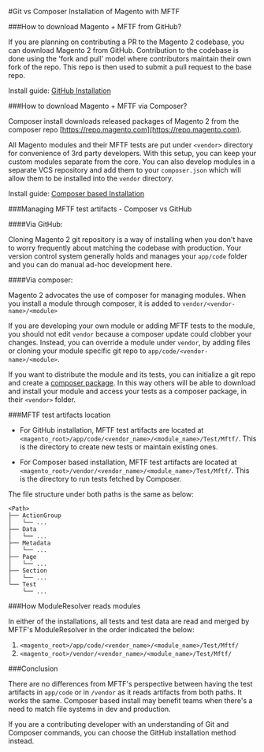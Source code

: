 #Git vs Composer Installation of Magento with MFTF


###How to download Magento + MFTF from GitHub?

If you are planning on contributing a PR to the Magento 2 codebase, you can download Magento 2 from GitHub. Contribution to the codebase is done using the 'fork and pull' model where contributors maintain their own fork of the repo. This repo is then used to submit a pull request to the base repo.

Install guide: [GitHub Installation](https://devdocs.magento.com/mftf/docs/getting-started.html)

###How to download Magento + MFTF via Composer?

Composer install downloads released packages of Magento 2 from the composer repo [https://repo.magento.com](https://repo.magento.com).

All Magento modules and their MFTF tests are put under `<vendor>` directory for convenience of 3rd party developers. With this setup, you can keep your custom modules separate from the core. You can also develop modules in a separate VCS repository and add them to your `composer.json` which will allow them to be installed into the `vendor` directory.

Install guide: [Composer based Installation](https://devdocs.magento.com/guides/v2.3/install-gde/composer.html)


###Managing MFTF test artifacts - Composer vs GitHub

####Via GitHub:

Cloning Magento 2 git repository is a way of installing when you don't have to worry frequently about matching the codebase with production. Your version control system generally holds and manages your `app/code` folder and you can do manual ad-hoc development here.

####Via composer:

Magento 2 advocates the use of composer for managing modules. When you install a module through composer, it is added to `vendor/<vendor-name>/<module>`

If you are developing your own module or adding MFTF tests to the module, you should not edit `vendor` because a composer update could clobber your changes. Instead, you can override a module under `vendor`, by adding files or cloning your module specific git repo to `app/code/<vendor-name>/<module>`.

If you want to distribute the module and its tests, you can initialize a git repo and create a [composer package](https://devdocs.magento.com/guides/v2.3/extension-dev-guide/package/package_module.html). In this way others will be able to download and install your module and access your tests as a composer package, in their `<vendor>` folder.


###MFTF test artifacts location

- For GitHub installation, MFTF test artifacts are located at `<magento_root>/app/code/<vendor_name>/<module_name>/Test/Mftf/`. This is the directory to create new tests or maintain existing ones.

- For Composer based installation, MFTF test artifacts are located at `<magento_root>/vendor/<vendor_name>/<module_name>/Test/Mftf/`. This is the directory to run tests fetched by Composer.

The file structure under both paths is the same as below:

```tree
<Path>
├── ActionGroup
│   └── ...
├── Data
│   └── ...
├── Metadata
│   └── ...
├── Page
│   └── ...
├── Section
│   └── ...
└── Test
    └── ...
```

###How ModuleResolver reads modules

In either of the installations, all tests and test data are read and merged by MFTF's ModuleResolver in the order indicated the below:

1. `<magento_root>/app/code/<vendor_name>/<module_name>/Test/Mftf/`
2. `<magento_root>/vendor/<vendor_name>/<module_name>/Test/Mftf/`

###Conclusion

There are no differences from MFTF's perspective between having the test artifacts in `app/code` or in `/vendor` as it reads artifacts from both paths. It works the same. Composer based install may benefit teams when there's a need to match file systems in dev and production.

If you are a contributing developer with an understanding of Git and Composer commands, you can choose the GitHub installation method instead.



